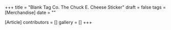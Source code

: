 +++
title = "Blank Tag Co. The Chuck E. Cheese Sticker"
draft = false
tags = [Merchandise]
date = ""

[Article]
contributors = []
gallery = []
+++